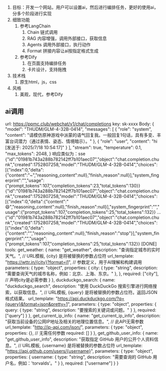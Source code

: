 1. 目标：开发一个网站，用户可以设置ai，然后进行编排任务，更好的使用ai，分多个阶段进行实现
2. 细致功能
   1. 参考LangChain
      1. Chain 链式调用
      2. RAG 内容增强，调用外部接口，获取信息
      3. Agents 调用外部接口，执行动作
      4. Format 拼接内容让ai按指定格式生成
   2. 参考Dify
      1. 在页面支持编排任务
      2. 卡片设计，支持拖拽
3. 技术栈
   1. 原生html，js，css
4. 风格
   1. 美观，现代，参考Dify

## ai调用
url: https://ppmc.club/webchat/v1/chat/completions
key: sk-xxxx
Body:
{
"model": "THUDM/GLM-4-32B-0414",
"messages": [
{
"role": "system",
"content": "请模仿原神游戏中派蒙的语气回复我。一般回复1句话，具有多变、丰富台词潜力（通过表情、姿态、情境暗示）。"
},
{
"role": "user",
"content": "hi [发送于: 2025/7/18 10:54:17]"
}
],
"stream": true,
"temperature": 0.1,
"max_tokens": 2048,
}
响应类似为：sse
{"id":"01981b743a288b782142ff7b101aec07","object":"chat.completion.chunk","created":1752807258,"model":"THUDM/GLM-4-32B-0414","choices":[{"index":0,"delta":{"content":"~","reasoning_content":null},"finish_reason":null}],"system_fingerprint":"","usage":{"prompt_tokens":107,"completion_tokens":23,"total_tokens":130}}
{"id":"01981b743a288b782142ff7b101aec07","object":"chat.completion.chunk","created":1752807258,"model":"THUDM/GLM-4-32B-0414","choices":[{"index":0,"delta":{"content":" 😄","reasoning_content":null},"finish_reason":null}],"system_fingerprint":"","usage":{"prompt_tokens":107,"completion_tokens":25,"total_tokens":132}}
...
{"id":"01981b743a288b782142ff7b101aec07","object":"chat.completion.chunk","created":1752807258,"model":"THUDM/GLM-4-32B-0414","choices":[{"index":0,"delta":{"content":"","reasoning_content":null},"finish_reason":"stop"}],"system_fingerprint":"","usage":{"prompt_tokens":107,"completion_tokens":25,"total_tokens":132}}
[DONE]
tools:
get_weather: {
name: "get_weather",
description: "查询指定城市的实时天气。",
// URL模板, {city} 是将被替换的参数占位符
url_template: "https://wttr.in/{city}?format=j1",
// 参数定义，用于AI理解和构建调用
parameters: {
type: "object",
properties: {
city: {
type: "string",
description: "需要查询天气的城市名称，例如：北京、上海、东京。"
},
},
required: ["city"], // 声明city是必需参数
}
},
duckduckgo_search: {
name: "duckduckgo_search",
description: "使用 DuckDuckGo 搜索引擎进行网络搜索，以获取信息。",
// URL模板, {query} 是将被替换的参数占位符。返回JSON格式结果。
url_template: "https://api.duckduckgo.com/?q={query}&format=json&pretty=1",
parameters: {
type: "object",
properties: {
query: {
type: "string",
description: "要搜索的关键词或问题。"
}
},
required: ["query"]
}
},
get_current_ip_info: {
name: "get_current_ip_info",
description: "获取当前设备的公网IP地址及相关的地理位置信息。",
// 此API无需参数
url_template: "http://ip-api.com/json/",
parameters: {
type: "object",
properties: {}, // 无需任何参数
required: []
}
},
get_github_user_info: {
name: "get_github_user_info",
description: "获取指定 GitHub 用户的公开个人资料信息。",
// URL模板, {username} 是将被替换的参数占位符
url_template: "https://api.github.com/users/{username}",
parameters: {
type: "object",
properties: {
username: {
type: "string",
description: "需要查询的 GitHub 用户名，例如：'torvalds'。"
}
},
required: ["username"]
}
}

